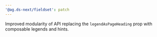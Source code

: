 ```yaml
---
'@ag.ds-next/fieldset': patch
---
```


Improved modularity of API replacing the `legendAsPageHeading` prop with composable legends and hints.
